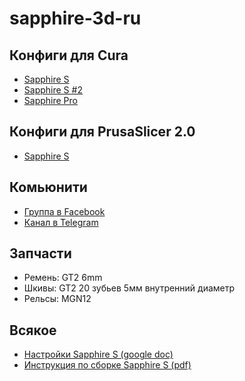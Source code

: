 # sapphire-3d-ru

## Конфиги для Cura

* [Sapphire S](https://www.facebook.com/groups/twotrees3Dprinter/permalink/1121656941350904/)
* [Sapphire S #2](https://github.com/SteveJWallace/sapphire-s)
* [Sapphire Pro](https://www.facebook.com/groups/twotrees3Dprinter/permalink/1121652258018039/)

## Конфиги для PrusaSlicer 2.0

* [Sapphire S](https://www.facebook.com/groups/twotrees3Dprinter/permalink/1122322987950966/)

## Комьюнити

* [Группа в Facebook](https://www.facebook.com/twotrees3Dprinter)
* [Канал в Telegram](https://t.me/sapphire3d)

## Запчасти

* Ремень: GT2 6mm
* Шкивы: GT2 20 зубьев 5мм внутренний диаметр
* Рельсы: MGN12

## Всякое

* [Настройки Sapphire S (google doc)](https://docs.google.com/spreadsheets/d/1BpCiKXwq8uoOQLUBhdG9k6uaBsyg8ym7UOmvDQg8yCM/)
* [Инструкция по сборке Sapphire S (pdf)](https://lookaside.fbsbx.com/file/Sapphire-S%20Manual%20Assembly%20and%20Installation%202018.pdf?token=AWyfSeFDcBNAAnrILJjEKbbXbnyvIeAPCLBOoSEbsFixLhi2SzwE-yMR6WfjIUrFJ0iO5azBnp4bHkexbSjem8fNMA8GDKODj7Slgxc_Mlj8m1YDFbrGNhFh6z4DL7pieJ9yhwQ7r3v04YN5hP0egAastRommswo9SImr-eeeBGABQ)
